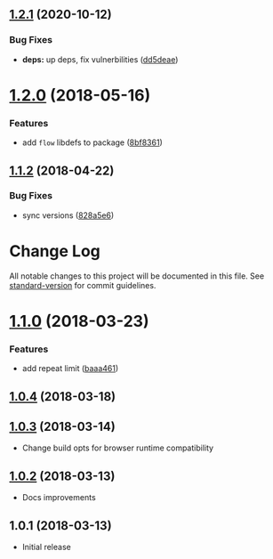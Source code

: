## [1.2.1](https://github.com/antongolub/repeater/compare/v1.2.0...v1.2.1) (2020-10-12)


### Bug Fixes

* **deps:** up deps, fix vulnerbilities ([dd5deae](https://github.com/antongolub/repeater/commit/dd5deaed47acee12c45e924eebca99ba32e5742d))

<a name="1.2.0"></a>
# [1.2.0](https://github.com/antongolub/repeater/compare/v1.1.2...v1.2.0) (2018-05-16)


### Features

* add `flow` libdefs to package ([8bf8361](https://github.com/antongolub/repeater/commit/8bf8361))

<a name="1.1.2"></a>
## [1.1.2](https://github.com/antongolub/repeater/compare/v1.1.1...v1.1.2) (2018-04-22)


### Bug Fixes

* sync versions ([828a5e6](https://github.com/antongolub/repeater/commit/828a5e6))

# Change Log

All notable changes to this project will be documented in this file. See [standard-version](https://github.com/conventional-changelog/standard-version) for commit guidelines.

<a name="1.1.0"></a>
# [1.1.0](https://github.com/antongolub/repeater/compare/v1.0.4...v1.1.0) (2018-03-23)


### Features

* add repeat limit ([baaa461](https://github.com/antongolub/repeater/commit/baaa461))



<a name="1.0.4"></a>
## [1.0.4](https://github.com/antongolub/repeater/compare/v1.0.3...v1.0.4) (2018-03-18)



<a name="1.0.3"></a>
## [1.0.3](https://github.com/antongolub/repeater/compare/v1.0.2...v1.0.3) (2018-03-14)
* Change build opts for browser runtime compatibility


<a name="1.0.2"></a>
## [1.0.2](https://github.com/antongolub/repeater/compare/v1.0.1...v1.0.2) (2018-03-13)
* Docs improvements

<a name="1.0.1"></a>
## 1.0.1 (2018-03-13)
* Initial release
